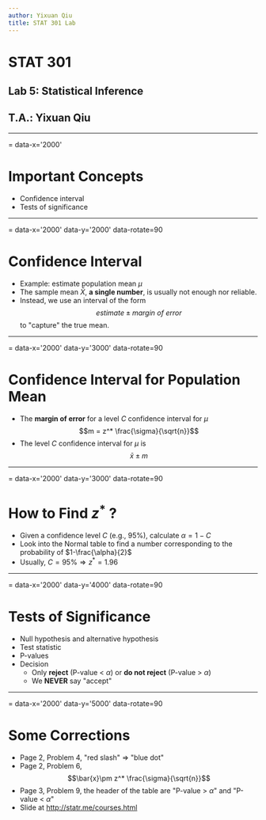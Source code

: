 ```yaml
---
author: Yixuan Qiu
title: STAT 301 Lab
---
```

# STAT 301
## Lab 5: Statistical Inference
## T.A.: Yixuan Qiu



---
= data-x='2000'
# Important Concepts
- Confidence interval
- Tests of significance



---
= data-x='2000' data-y='2000' data-rotate=90
# Confidence Interval
- Example: estimate population mean $\mu$
- The sample mean $\bar{X}$, **a single number**, is usually not enough nor reliable.
- Instead, we use an interval of the form $$estimate \pm margin\ of\ error$$ to "capture" the true mean.



---
= data-x='2000' data-y='3000' data-rotate=90
# Confidence Interval for Population Mean
- The **margin of error** for a level $C$ confidence interval for $\mu$
$$m = z^* \frac{\sigma}{\sqrt{n}}$$
- The level $C$ confidence interval for $\mu$ is
$$\bar{x} \pm m$$



---
= data-x='2000' data-y='3000' data-rotate=90
# How to Find $z^*$ ?
- Given a confidence level $C$ (e.g., 95%), calculate $\alpha = 1 - C$
- Look into the Normal table to find a number corresponding to the probability of $1-\frac{\alpha}{2}$
- Usually, $C=95\% \Rightarrow z^*=1.96$



---
= data-x='2000' data-y='4000' data-rotate=90
# Tests of Significance
- Null hypothesis and alternative hypothesis
- Test statistic
- P-values
- Decision
  - Only **reject** (P-value < $\alpha$) or **do not reject** (P-value > $\alpha$)
  - We **NEVER** say "accept"



---
= data-x='2000' data-y='5000' data-rotate=90
# Some Corrections
- Page 2, Problem 4, "red slash" => "blue dot"
- Page 2, Problem 6, $$\bar{x}\pm z^* \frac{\sigma}{\sqrt{n}}$$
- Page 3, Problem 9, the header of the table are "P-value > $\alpha$" and "P-value < $\alpha$"
- Slide at http://statr.me/courses.html

